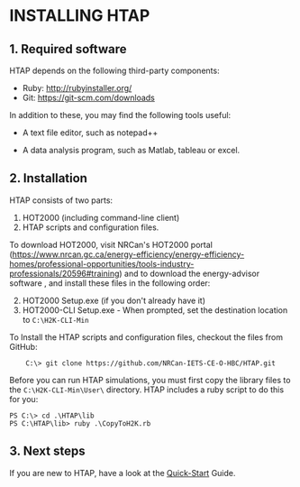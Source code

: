 

INSTALLING HTAP
===============

## 1. Required software

HTAP depends on the following third-party components:

- Ruby: http://rubyinstaller.org/ 
- Git: https://git-scm.com/downloads  
  

In addition to these, you may find the following tools useful: 

-  A text file editor, such as notepad++

-  A data analysis program, such as Matlab, tableau or excel. 


## 2. Installation


HTAP consists of two parts:

1.  HOT2000 (including command-line client) 
2.  HTAP scripts and configuration files. 

To download HOT2000, visit NRCan's HOT2000 portal (https://www.nrcan.gc.ca/energy-efficiency/energy-efficiency-homes/professional-opportunities/tools-industry-professionals/20596#training) and to download the energy-advisor software , 
and install these files in the following order:

   2. HOT2000 Setup.exe (if you don't already have it)
   3. HOT2000-CLI Setup.exe - When prompted, set the destination location to `C:\H2K-CLI-Min` 

To Install the HTAP scripts and configuration files, checkout the files from GitHub:
    
        C:\> git clone https://github.com/NRCan-IETS-CE-O-HBC/HTAP.git

 Before you can run HTAP simulations, you must first copy the library files to the 
 `C:\H2K-CLI-Min\User\` directory. HTAP includes a ruby script to do this for you:

    PS C:\> cd .\HTAP\lib
    PS C:\HTAP\lib> ruby .\CopyToH2K.rb

## 3. Next steps ##

If you are new to HTAP, have a look at the [Quick-Start](./HTAP-quick-start.md) Guide.